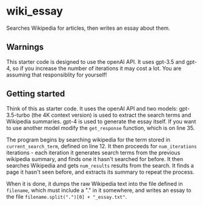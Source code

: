 # wiki_essay

Searches Wikipedia for articles, then writes an essay about them. 

## Warnings

This starter code is designed to use the openAI API. It uses gpt-3.5 and gpt-4, so if you increase the number of iterations it may cost a lot. You are assuming that responsiblity for yourself!

## Getting started

Think of this as starter code. It uses the openAI API and two models: gpt-3.5-turbo (the 4K context version) is used to extract the search terms and Wikipedia summaries. gpt-4 is used to generate the essay itself. If you want to use another model modify the `get_response` function, which is on line 35.

The program begins by searching wikipedia for the term stored in `current_search_term`, defined on line 12. It then proceeds for `num_iterations` iterations - each iteration it generates search terms from the previous wikipedia summary, and finds one it hasn't searched for before. It then searches Wikipedia and gets `num_results` results from the search. It finds a page it hasn't seen before, and extracts its summary to repeat the process.

When it is done, it dumps the raw Wikipedia text into the file defined in `filename`, which must include a "." in it somewhere, and writes an essay to the file `filename.split(".")[0] + "_essay.txt"`. 



